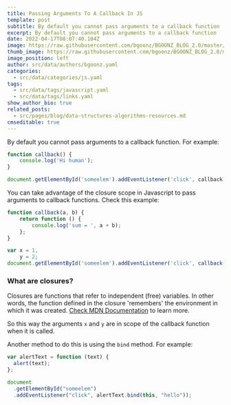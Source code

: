 ```yaml
---
title: Passing Arguments To A Callback In JS
template: post
subtitle: By default you cannot pass arguments to a callback function
excerpt: By default you cannot pass arguments to a callback function
date: 2022-04-17T08:07:40.104Z
image: https://raw.githubusercontent.com/bgoonz/BGOONZ_BLOG_2.0/master/static/images/call-stack-first-example.png?raw=true
thumb_image: https://raw.githubusercontent.com/bgoonz/BGOONZ_BLOG_2.0/master/static/images/call-stack-first-example.png?raw=true
image_position: left
author: src/data/authors/bgoonz.yaml
categories:
  - src/data/categories/js.yaml
tags:
  - src/data/tags/javascript.yaml
  - src/data/tags/links.yaml
show_author_bio: true
related_posts:
  - src/pages/blog/data-structures-algorithms-resources.md
cmseditable: true
---
```

By default you cannot pass arguments to a callback function. For example:

```js
function callback() {
    console.log('Hi human');
}

document.getElementById('someelem').addEventListener('click', callback);
```

You can take advantage of the closure scope in Javascript to pass arguments to callback functions. Check this example:

```js
function callback(a, b) {
    return function () {
        console.log('sum = ', a + b);
    };
}

var x = 1,
    y = 2;
document.getElementById('someelem').addEventListener('click', callback(x, y));
```

### What are closures?

Closures are functions that refer to independent (free) variables. In other words, the function defined in the closure 'remembers' the environment in which it was created. [Check MDN Documentation](https://developer.mozilla.org/en-US/docs/Web/JavaScript/Closures) to learn more.

So this way the arguments `x` and `y` are in scope of the callback function when it is called.

Another method to do this is using the `bind` method. For example:

```js
var alertText = function (text) {
  alert(text);
};

document
  .getElementById("someelem")
  .addEventListener("click", alertText.bind(this, "hello"));
```
